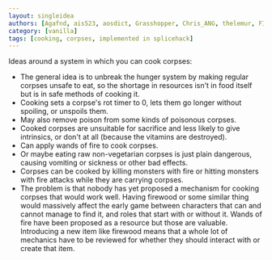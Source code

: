 ```yaml
---
layout: singleidea
authors: [Agafnd, ais523, aosdict, Grasshopper, Chris_ANG, thelemur, FIQ, AmyBSOD]
category: [vanilla]
tags: [cooking, corpses, implemented in splicehack]
---
```

Ideas around a system in which you can cook corpses:
* The general idea is to unbreak the hunger system by making regular corpses unsafe to eat, so the shortage in resources isn't in food itself but is in safe methods of cooking it.
* Cooking sets a corpse's rot timer to 0, lets them go longer without spoiling, or unspoils them.
* May also remove poison from some kinds of poisonous corpses.
* Cooked corpses are unsuitable for sacrifice and less likely to give intrinsics, or don't at all (because the vitamins are destroyed).
* Can apply wands of fire to cook corpses.
* Or maybe eating raw non-vegetarian corpses is just plain dangerous, causing vomiting or sickness or other bad effects.
* Corpses can be cooked by killing monsters with fire or hitting monsters with fire attacks while they are carrying corpses.
* The problem is that nobody has yet proposed a mechanism for cooking corpses that would work well. Having firewood or some similar thing would massively affect the early game between characters that can and cannot manage to find it, and roles that start with or without it. Wands of fire have been proposed as a resource but those are valuable. Introducing a new item like firewood means that a whole lot of mechanics have to be reviewed for whether they should interact with or create that item.
